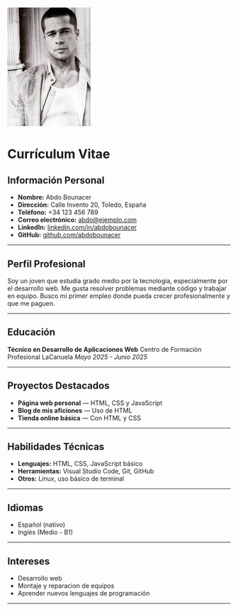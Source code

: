 # ![Foto de curriculum](foto.jpg)

# Currículum Vitae

## Información Personal

* **Nombre:** Abdo Bounacer
* **Dirección:** Calle Invento 20, Toledo, España
* **Teléfono:** +34 123 456 789
* **Correo electrónico:** [abdo@ejemplo.com](mailto:abdo@ejeplo.com)
* **LinkedIn:** [linkedin.com/in/abdobounacer](https://linkedin.com/in/abdobounacer)
* **GitHub:** [github.com/abdobounacer](https://github.com/abdobounacer)

---

## Perfil Profesional

Soy un joven que estudia grado medio por la tecnología, especialmente por el desarrollo web. Me gusta resolver problemas mediante código y trabajar en equipo. Busco mi primer empleo donde pueda crecer profesionalmente y que me paguen.

---

## Educación

**Técnico en Desarrollo de Aplicaciones Web**
Centro de Formación Profesional LaCanuela
*Mayo 2025 - Junio 2025*

---

## Proyectos Destacados

* **Página web personal** — HTML, CSS y JavaScript
* **Blog de mis aficiones** — Uso de HTML
* **Tienda online básica** — Con HTML y CSS

---

## Habilidades Técnicas

* **Lenguajes:** HTML, CSS, JavaScript básico
* **Herramientas:** Visual Studio Code, Git, GitHub
* **Otros:** Linux, uso básico de terminal

---

## Idiomas

* Español (nativo)
* Inglés (Medio - B1)

---

## Intereses

* Desarrollo web
* Montaje y reparacion de equipos
* Aprender nuevos lenguajes de programación

---
